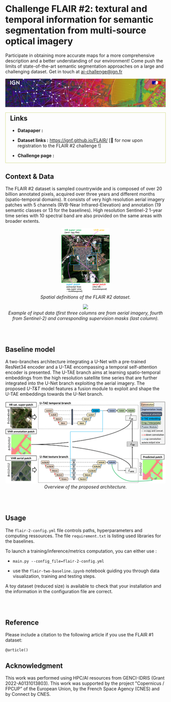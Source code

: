 # Challenge FLAIR #2: textural and temporal information for semantic segmentation from multi-source optical imagery


Participate in obtaining more accurate maps for a more comprehensive description and a better understanding of our environment! Come push the limits of state-of-the-art semantic segmentation approaches on a large and challenging dataset. Get in touch at ai-challenge@ign.fr


![Alt bandeau FLAIR-IGN](images/flair_bandeau.jpg?raw=true)

<div style="border-width:1px; border-style:solid; border-color:#d2db8c; padding-left: 1em; padding-right: 1em; ">
  
<h2 style="margin-top:5px;">Links</h2>


- **Datapaper :** 

- **Dataset links :** https://ignf.github.io/FLAIR/ [🛑 for now upon registration to the FLAIR #2 challenge !]

- **Challenge page :** 

</div>






## Context & Data

The FLAIR #2 dataset is sampled countrywide and is composed of over 20 billion annotated pixels, acquired over three years and different months (spatio-temporal domains). It consists of very high resolution aerial imagery patches with 5 channels (RVB-Near Infrared-Elevation) and annotation (19 semantic classes or 13 for the baselines). High resolution Sentinel-2 1-year time series with 10 spectral band are also provided on the same areas with broader extents.
<br>

<p align="center">
  <img width="30%" src="images/flair-2-spatial.png">
  <br>
  <em>Spatial definitions of the FLAIR #2 dataset.</em>
</p>


<p align="center">
  <img width="70%" src="images/flair-2-patches.png">
  <br>
  <em>Example of input data (first three columns are from aerial imagery, fourth from Sentinel-2) and corresponding supervision masks (last column).</em>
</p>

<br><br>
## Baseline model 

A two-branches architecture integrating a U-Net with a pre-trained ResNet34 encoder and a U-TAE encompassing a temporal self-attention encoder is presented. The U-TAE branch aims at learning spatio-temporal embeddings from the high resolution satellite time series that are further integrated into the U-Net branch exploiting the aerial imagery. The proposed _U-T&T_ model features a fusion module to exploit and shape the U-TAE embeddings towards the U-Net branch.   

<p align="center">
  <img width="100%" src="images/flair-2-network.png">
  <br>
  <em>Overview of the proposed architecture.</em>
</p>

<br><br>

## Usage 

The `flair-2-config.yml` file controls paths, hyperparameters and computing ressources. The file `requirement.txt` is listing used libraries for the baselines.

To launch a training/inference/metrics computation, you can either use : 

- ```
  main.py --config_file=flair-2-config.yml
  ```

-  use the `flair-two-baseline.ipynb` notebook guiding you through data visualization, training and testing steps.

A toy dataset (reduced size) is available to check that your installation and the information in the configuration file are correct.


<br><br>

## Reference
Please include a citation to the following article if you use the FLAIR #1 dataset:

```
@article()
```

## Acknowledgment
This work was performed using HPC/AI resources from GENCI-IDRIS (Grant 2022-A0131013803). This work was supported by the project "Copernicus / FPCUP” of the European Union, by the French Space Agency (CNES) and by Connect by CNES.

